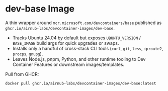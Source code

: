 # dev-base Image

A thin wrapper around `mcr.microsoft.com/devcontainers/base` published as `ghcr.io/airnub-labs/devcontainer-images/dev-base`.

- Tracks Ubuntu 24.04 by default but exposes `UBUNTU_VERSION` / `BASE_IMAGE` build args for quick upgrades or swaps.
- Installs only a handful of cross-stack CLI tools (`curl`, `git`, `less`, `iproute2`, `procps`, `gnupg`).
- Leaves Node.js, pnpm, Python, and other runtime tooling to Dev Container Features or downstream images/templates.

Pull from GHCR:

```
docker pull ghcr.io/airnub-labs/devcontainer-images/dev-base:latest
```
